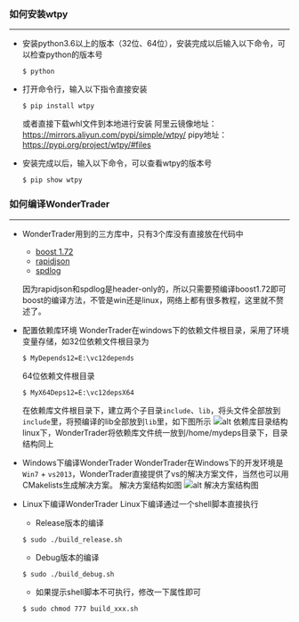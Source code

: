 ### 如何安装wtpy
***
* 安装python3.6以上的版本（32位、64位），安装完成以后输入以下命令，可以检查python的版本号
    ```
    $ python
    ```

* 打开命令行，输入以下指令直接安装
    ```
    $ pip install wtpy
    ```
    或者直接下载whl文件到本地进行安装
    阿里云镜像地址：<https://mirrors.aliyun.com/pypi/simple/wtpy/>
    pipy地址：<https://pypi.org/project/wtpy/#files>

* 安装完成以后，输入以下命令，可以查看wtpy的版本号
    ```
    $ pip show wtpy
    ```

### 如何编译WonderTrader
***
* WonderTrader用到的三方库中，只有3个库没有直接放在代码中
    * [boost 1.72](https://dl.bintray.com/boostorg/release/1.72.0/source/)
    * [rapidjson](https://github.com/Tencent/rapidjson/)
    * [spdlog](https://github.com/gabime/spdlog)
    
    因为rapidjson和spdlog是header-only的，所以只需要预编译boost1.72即可
    boost的编译方法，不管是win还是linux，网络上都有很多教程，这里就不赘述了。

* 配置依赖库环境
    WonderTrader在windows下的依赖文件根目录，采用了环境变量存储，如32位依赖文件根目录为
    ```
    $ MyDepends12=E:\vc12depends
    ```
    64位依赖文件根目录
    ```
    $ MyX64Deps12=E:\vc12depsX64
    ```
    在依赖库文件根目录下，建立两个子目录`include`、`lib`，将头文件全部放到`include`里，将预编译的lib全部放到`lib`里，如下图所示
    ![alt 依赖库目录结构](http://q92ex9g0c.bkt.clouddn.com/snapshots/deps_snap.png)
    linux下，WonderTrader将依赖库文件统一放到/home/mydeps目录下，目录结构同上

* Windows下编译WonderTrader
    WonderTrader在Windows下的开发环境是`Win7` + `vs2013`，WonderTrader直接提供了vs的解决方案文件，当然也可以用CMakelists生成解决方案。
    解决方案结构如图
    ![alt 解决方案结构图](http://q92ex9g0c.bkt.clouddn.com/snapshots/wt_vs_snap.png)

* Linux下编译WonderTrader
    Linux下编译通过一个shell脚本直接执行
    * Release版本的编译
    ```shell
    $ sudo ./build_release.sh
    ```
    * Debug版本的编译
    ```shell
    $ sudo ./build_debug.sh
    ```
    * 如果提示shell脚本不可执行，修改一下属性即可
    ```shell
    $ sudo chmod 777 build_xxx.sh
    ```